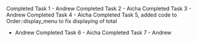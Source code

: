 Completed Task 1 - Andrew
Completed Task 2 - Aicha
Completed Task 3 - Andrew
Completed Task 4 - Aicha
Completed Task 5, added code
to Order::display_menu to fix displaying of total
- Andrew
Completed Task 6 - Aicha
Completed Task 7 - Andrew